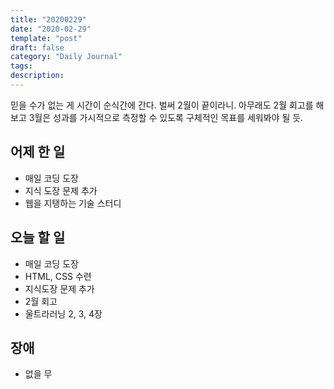 ```yaml
---
title: "20200229"
date: "2020-02-29"
template: "post"
draft: false
category: "Daily Journal"
tags:
description:
---
```


믿을 수가 없는 게 시간이 순식간에 간다.
벌써 2월이 끝이라니.
아무래도 2월 회고를 해보고 3월은 성과를 가시적으로 측정할 수 있도록
구체적인 목표를 세워봐야 될 듯.

## 어제 한 일

* 매일 코딩 도장
* 지식 도장 문제 추가
* 웹을 지탱하는 기술 스터디

## 오늘 할 일

* 매일 코딩 도장
* HTML, CSS 수련
* 지식도장 문제 추가
* 2월 회고
* 울트라러닝 2, 3, 4장

## 장애

* 없을 무
